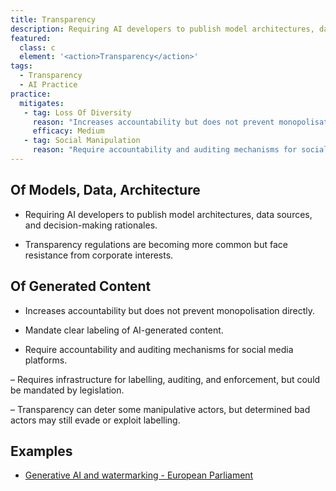 ```yaml
---
title: Transparency
description: Requiring AI developers to publish model architectures, data sources, generated data and decision-making rationales.
featured: 
  class: c
  element: '<action>Transparency</action>'
tags: 
  - Transparency
  - AI Practice
practice:
  mitigates:
   - tag: Loss Of Diversity
     reason: "Increases accountability but does not prevent monopolisation directly."
     efficacy: Medium
   - tag: Social Manipulation
     reason: "Require accountability and auditing mechanisms for social media platforms."
---
```


<PracticeIntro details={frontMatter} />

## Of Models, Data, Architecture

 - Requiring AI developers to publish model architectures, data sources, and decision-making rationales.

 - Transparency regulations are becoming more common but face resistance from corporate interests.

## Of Generated Content

 - Increases accountability but does not prevent monopolisation directly.

 - Mandate clear labeling of AI-generated content.

 - Require accountability and auditing mechanisms for social media platforms.
 
 – Requires infrastructure for labelling, auditing, and enforcement, but could be mandated by legislation.
 
 – Transparency can deter some manipulative actors, but determined bad actors may still evade or exploit labelling.

## Examples

  - [Generative AI and watermarking - European Parliament](https://www.europarl.europa.eu/RegData/etudes/BRIE/2023/757583/EPRS_BRI\(2023\)757583_EN.pdf)